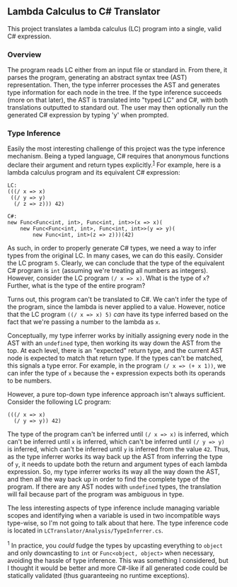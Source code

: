 ## Lambda Calculus to C# Translator

This project translates a lambda calculus (LC) program into a single, valid C# expression.

### Overview
The program reads LC either from an input file or standard in. From there, it parses the program, generating an abstract syntax tree (AST) representation. Then, the type inferrer processes the AST and generates type information for each node in the tree. If the type inference succeeds (more on that later), the AST is translated into "typed LC" and C#, with both translations outputted to standard out. The user may then optionally run the generated C# expression by typing 'y' when prompted.

### Type Inference
Easily the most interesting challenge of this project was the type inference mechanism. Being a typed language, C# requires that anonymous functions declare their argument and return types explicitly.<sup>[1](#f1)</sup> For example, here is a lambda calculus program and its equivalent C# expression:

```
LC:
(((/ x => x)
 ((/ y => y)
  (/ z => z))) 42)

C#:
new Func<Func<int, int>, Func<int, int>>(x => x)(
    new Func<Func<int, int>, Func<int, int>>(y => y)(
        new Func<int, int>(z => z)))(42)
```

As such, in order to properly generate C# types, we need a way to infer types from the original LC. In many cases, we can do this easily. Consider the LC program `5`. Clearly, we can conclude that the type of the equivalent C# program is `int` (assuming we're treating all numbers as integers). However, consider the LC program `(/ x => x)`. What is the type of `x`? Further, what is the type of the entire program?

Turns out, this program can't be translated to C#. We can't infer the type of the program, since the lambda is never applied to a value. However, notice that the LC program `((/ x => x) 5)` _can_ have its type inferred based on the fact that we're passing a number to the lambda as `x`.

Conceptually, my type inferrer works by initially assigning every node in the AST with an `undefined` type, then working its way down the AST from the top. At each level, there is an "expected" return type, and the current AST node is expected to match that return type. If the types can't be matched, this signals a type error. For example, in the program `(/ x => (+ x 1))`, we can infer the type of `x` because the `+` expression expects both its operands to be numbers.

However, a pure top-down type inference approach isn't always sufficient. Consider the following LC program:

```
(((/ x => x)
  (/ y => y)) 42)
```

The type of the program can't be inferred until `(/ x => x)` is inferred, which can't be inferred until `x` is inferred, which can't be inferred until `(/ y => y)` is inferred, which can't be inferred until `y` is inferred from the value `42`. Thus, as the type inferrer works its way back up the AST from inferring the type of `y`, it needs to update both the return and argument types of each lambda expression. So, my type inferrer works its way all the way down the AST, and then all the way back up in order to find the complete type of the program. If there are any AST nodes with `undefined` types, the translation will fail because part of the program was ambiguous in type.

The less interesting aspects of type inference include managing variable scopes and identifying when a variable is used in two incompatible ways type-wise, so I'm not going to talk about that here. The type inference code is located in `LCTranslator/Analysis/TypeInferrer.cs`.

<a name="f1"><sup>1</sup></a> In practice, you _could_ fudge the types by upcasting everything to `object` and only downcasting to `int` or `Func<object, object>` when necessary, avoiding the hassle of type inference. This was something I considered, but I thought it would be better and more C#-like if all generated code could be statically validated (thus guaranteeing no runtime exceptions).
